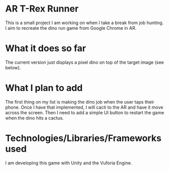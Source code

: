 # AR T-Rex Runner

This is a small project I am working on when I take a break from job hunting. I aim to recreate the dino run game from Google Chrome in AR.

# What it does so far

The current version just displays a pixel dino on top of the target image (see below).

# What I plan to add

The first thing on my list is making the dino job when the user taps their phone. Once I have that implemented, I will cacti to the AR and have it move across the screen.
Then I need to add a simple UI button to restart the game when the dino hits a cactus.

# Technologies/Libraries/Frameworks used

I am developing this game with Unity and the Vuforia Engine.
